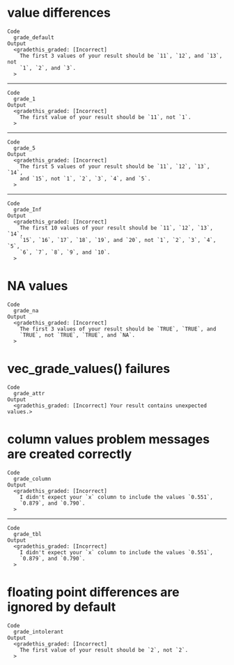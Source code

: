# value differences

    Code
      grade_default
    Output
      <gradethis_graded: [Incorrect]
        The first 3 values of your result should be `11`, `12`, and `13`, not
        `1`, `2`, and `3`.
      >

---

    Code
      grade_1
    Output
      <gradethis_graded: [Incorrect]
        The first value of your result should be `11`, not `1`.
      >

---

    Code
      grade_5
    Output
      <gradethis_graded: [Incorrect]
        The first 5 values of your result should be `11`, `12`, `13`, `14`,
        and `15`, not `1`, `2`, `3`, `4`, and `5`.
      >

---

    Code
      grade_Inf
    Output
      <gradethis_graded: [Incorrect]
        The first 10 values of your result should be `11`, `12`, `13`, `14`,
        `15`, `16`, `17`, `18`, `19`, and `20`, not `1`, `2`, `3`, `4`, `5`,
        `6`, `7`, `8`, `9`, and `10`.
      >

# NA values

    Code
      grade_na
    Output
      <gradethis_graded: [Incorrect]
        The first 3 values of your result should be `TRUE`, `TRUE`, and
        `TRUE`, not `TRUE`, `TRUE`, and `NA`.
      >

# vec_grade_values() failures

    Code
      grade_attr
    Output
      <gradethis_graded: [Incorrect] Your result contains unexpected values.>

# column values problem messages are created correctly

    Code
      grade_column
    Output
      <gradethis_graded: [Incorrect]
        I didn't expect your `x` column to include the values `0.551`,
        `0.879`, and `0.790`.
      >

---

    Code
      grade_tbl
    Output
      <gradethis_graded: [Incorrect]
        I didn't expect your `x` column to include the values `0.551`,
        `0.879`, and `0.790`.
      >

# floating point differences are ignored by default

    Code
      grade_intolerant
    Output
      <gradethis_graded: [Incorrect]
        The first value of your result should be `2`, not `2`.
      >

